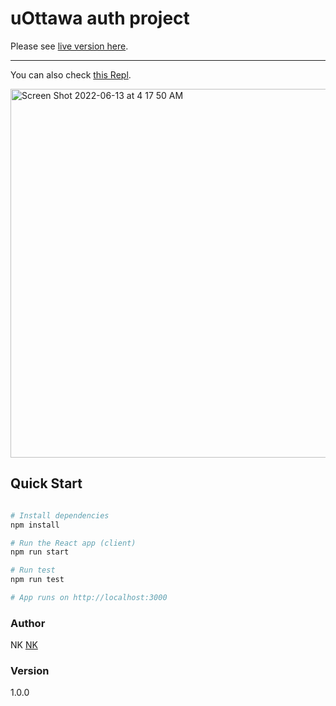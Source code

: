 # uOttawa auth project

Please see [live version here](https://joyful-naiad-355a10.netlify.app).

---

You can also check [this Repl](https://replit.com/@kalapyha/uOttawa#).

<img width="590" alt="Screen Shot 2022-06-13 at 4 17 50 AM" src="https://user-images.githubusercontent.com/47543543/173310438-cc60ebdc-fa13-4b54-a737-fbda2672d598.png">

## Quick Start

```bash

# Install dependencies
npm install

# Run the React app (client)
npm run start

# Run test
npm run test

# App runs on http://localhost:3000

```

### Author

NK
[NK](https://github.com/kalapyha)

### Version

1.0.0
